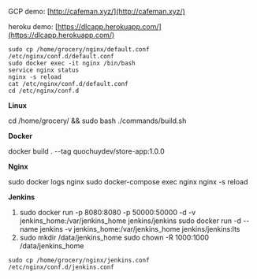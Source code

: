 GCP demo: [http://cafeman.xyz/](http://cafeman.xyz/)

heroku demo: [https://dlcapp.herokuapp.com/](https://dlcapp.herokuapp.com/)

```shell
sudo cp /home/grocery/nginx/default.conf /etc/nginx/conf.d/default.conf
sudo docker exec -it nginx /bin/bash
service nginx status
nginx -s reload
cat /etc/nginx/conf.d/default.conf
cd /etc/nginx/conf.d
```

**Linux**

cd /home/grocery/ && sudo bash ./commands/build.sh

**Docker**

docker build . --tag quochuydev/store-app:1.0.0

**Nginx**

sudo docker logs nginx
sudo docker-compose exec nginx nginx -s reload

**Jenkins**

1.  sudo docker run -p 8080:8080 -p 50000:50000 -d -v jenkins_home:/var/jenkins_home jenkins/jenkins
    sudo docker run -d --name jenkins -v jenkins_home:/var/jenkins_home jenkins/jenkins:lts
2.  sudo mkdir /data/jenkins_home
    sudo chown -R 1000:1000 /data/jenkins_home

```shell
sudo cp /home/grocery/nginx/jenkins.conf /etc/nginx/conf.d/jenkins.conf
```
